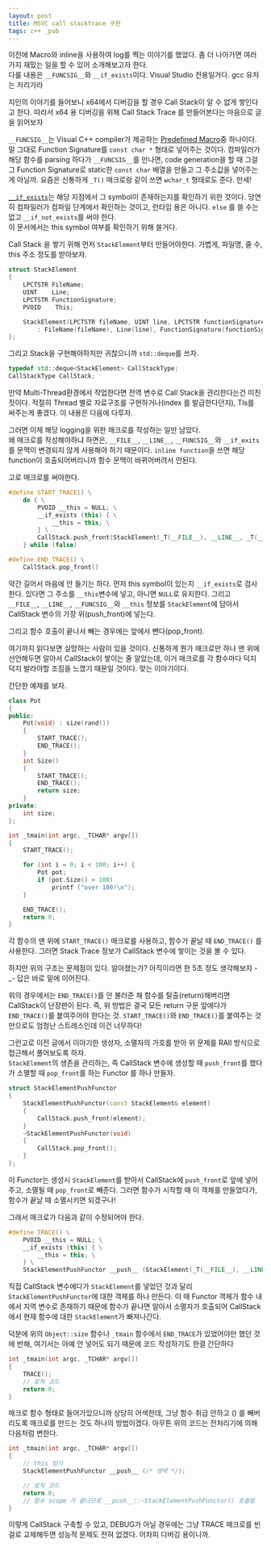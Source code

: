 ```yaml
---
layout: post
title: MSVC call stacktrace 구현
tags: c++ _pub
---
```


이전에 Macro와 inline을 사용하여 log를 찍는 이야기를 했었다. 좀 더 나아가면 여러가지 재밌는 일을 할 수 있어 소개해보고자 한다.  
다룰 내용은 `__FUNCSIG__`와 `__if_exists`이다. Visual Studio 전용일거다. gcc 유저는 저리가라

지인의 이야기를 들어보니 x64에서 디버깅을 할 경우 Call Stack이 알 수 없게 쌓인다고 한다. 따라서 x64 용 디버깅을 위해 Call Stack Trace 를 만들어본다는 마음으로 글을 읽어보자

`__FUNCSIG__`는 Visual C++ compiler가 제공하는 [Predefined Macro](http://msdn.microsoft.com/en-us/library/b0084kay.aspx)중 하나이다.
말 그대로 Function Signature를 `const char *` 형태로 넣어주는 것이다. 컴파일러가 해당 함수를 parsing 하다가 `__FUNCSIG__`를 만나면, code generation을 할 때 그걸 그 Function Signature로 static한 `const char` 배열을 만들고 그 주소값을 넣어주는게 아닐까. 요즘은 신통하게 `_T()` 매크로랑 같이 쓰면 `wchar_t` 형태로도 준다. 만세!

[`__if_exists`](http://msdn.microsoft.com/en-us/library/x7wy9xh3.aspx)는 해당 지점에서 그 symbol이 존재하는지를 확인하기 위한 것이다. 당연히 컴파일러가 컴파일 단계에서 확인하는 것이고, 런타임 용은 아니다. `else` 를 쓸 수는 없고 `__if_not_exists`를 써야 한다.  
이 문서에서는 this symbol 여부를 확인하기 위해 쓸거다.

Call Stack 을 쌓기 위해 먼저 `StackElement`부터 만들어야한다. 가볍게, 파일명, 줄 수, this 주소 정도를 받아보자.

```cpp
struct StackElement
{
    LPCTSTR FileName;
    UINT    Line;
    LPCTSTR FunctionSignature;
    PVOID    This;

    StackElement(LPCTSTR fileName, UINT line, LPCTSTR functionSignature, PVOID _this = NULL)
        : FileName(fileName), Line(line), FunctionSignature(functionSignature), This(_this) {}
};
```

그리고 Stack을 구현해야하지만 귀찮으니까 `std::deque`를 쓰자.

```cpp
typedef std::deque<StackElement> CallStackType;
CallStackType CallStack;
```

만약 Multi-Thread환경에서 작업한다면 전역 변수로 Call Stack을 관리한다는건 미친 짓이다. 적절히 Thread 별로 자료구조를 구현하거나(index 를 발급한다던지), Tls를 써주는게 좋겠다. 이 내용은 다음에 다루자.

그러면 이제 해당 logging을 위한 매크로를 작성하는 일만 남았다.  
왜 매크로를 작성해야하냐 하면은, `__FILE__`, `__LINE__`, `__FUNCSIG__`와 `__if_exits`를 문맥이 변경되지 않게 사용해야 하기 때문이다. `inline function`을 쓰면 해당 function이 호출되어버리니까 함수 문맥이 바뀌어버려서 안된다.

고로 매크로를 써야한다.

```cpp
#define START_TRACE() \
    do { \
        PVOID __this = NULL; \
        __if_exists (this) { \
            __this = this; \
        } \
        CallStack.push_front(StackElement(_T(__FILE__), __LINE__, _T(__FUNCSIG__), __this)); \
    } while (false)

#define END_TRACE() \
    CallStack.pop_front()
```

약간 길어서 마음에 안 들기는 하다. 먼저 this symbol이 있는지 `__if_exists`로 검사한다. 있다면 그 주소를 `__this`변수에 넣고, 아니면 `NULL`로 유지한다. 그리고 `__FILE__`, `__LINE__`, `__FUNCSIG__`와 `__this` 정보를 `StackElement`에 담아서 CallStack 변수의 가장 위(push_front)에 넣는다.

그리고 함수 호출이 끝나서 빼는 경우에는 앞에서 뺀다(pop_front).

여기까지 읽다보면 실망하는 사람이 있을 것이다.
신통하게 뭔가 매크로만 하나 맨 위에 선언해두면 알아서 CallStack이 쌓이는 줄 알았는데, 이거 매크로를 각 함수마다 덕지덕지 발라야할 조짐을 느꼈기 때문일 것이다. 맞는 이야기이다.

간단한 예제를 보자.

```cpp
class Pot
{
public:
    Pot(void) : size(rand()) 
    {
        START_TRACE();
        END_TRACE();
    }
    int Size()
    {
        START_TRACE();
        END_TRACE();
        return size;
    }
private:
    int size;
};

int _tmain(int argc, _TCHAR* argv[])
{
    START_TRACE();

    for (int i = 0; i < 100; i++) {
        Pot pot;
        if (pot.Size() > 100)
            printf ("over 100!\n");
    }

    END_TRACE();
    return 0;
}
```

각 함수의 맨 위에 `START_TRACE()` 매크로를 사용하고, 함수가 끝날 때 `END_TRACE()` 를 사용한다. 그러면 Stack Trace 정보가 CallStack 변수에 쌓이는 것을 볼 수 있다.

하지만 위의 구조는 문제점이 있다. 알아챘는가? 아직이라면 한 5초 정도 생각해보자 -_-
답은 바로 밑에 이어진다.

위의 경우에서는 `END_TRACE()`를 안 불러준 채 함수를 탈출(return)해버리면 CallStack이 난장판이 된다. 즉, 위 방법은 결국 모든 return 구문 앞에다가 `END_TRACE()`를 붙여주어야 한다는 것.   `START_TRACE()`와 `END_TRACE()`를 붙여주는 것만으로도 엄청난 스트레스인데 이건 너무하다!

그런고로 이전 글에서 이야기한 생성자, 소멸자의 가호를 받아 위 문제를 RAII 방식으로 접근해서 풀어보도록 하자.  
`StackElement`의 생존을 관리하는, 즉 CallStack 변수에 생성할 때 `push_front`를 했다가 소멸할 때 `pop_front`를 하는 Functor 를 하나 만들자.

```cpp
struct StackElementPushFunctor
{
    StackElementPushFunctor(const StackElement& element)
    {
        CallStack.push_front(element);
    }
    ~StackElementPushFunctor(void)
    {
        CallStack.pop_front();
    }
};
```

이 Functor는 생성시 `StackElement`를 받아서 CallStack에 `push_front`로 앞에 넣어주고, 소멸될 때 `pop_front`로 빼준다. 그러면 함수가 시작할 때 이 객체를 만들었다가, 함수가 끝날 때 소멸시키면 되겠구나!

그래서 매크로가 다음과 같이 수정되어야 한다.

```cpp
#define TRACE() \
    PVOID __this = NULL; \
    __if_exists (this) { \
        __this = this; \
    } \
    StackElementPushFunctor __push__ (StackElement(_T(__FILE__), __LINE__, _T(__FUNCSIG__), __this));
```

직접 CallStack 변수에다가 `StackElement`를 넣었던 것과 달리 `StackElementPushFunctor`에 대한 객체를 하나 만든다. 이 때 Functor 객체가 함수 내에서 지역 변수로 존재하기 때문에 함수가 끝나면 알아서 소멸자가 호출되어 CallStack에서 현재 함수에 대한 `StackElement`가 빠져나간다.

덕분에 위의 `Object::size` 함수나 `_tmain` 함수에서 `END_TRACE`가 있었어야만 했던 것에 반해, 여기서는 아예 안 넣어도 되기 때문에 코드 작성하기도 한결 간단하다

```cpp
int _tmain(int argc, _TCHAR* argv[])
{
    TRACE();
    // 로직 코드
    return 0;
}
```

매크로 함수 형태로 들어가있으니까 상당히 어색한데, 그냥 함수 취급 안하고 () 를 빼버리도록 매크로를 만드는 것도 하나의 방법이겠다. 아무튼 위의 코드는 전처리기에 의해 다음처럼 변한다.

```cpp
int _tmain(int argc, _TCHAR* argv[])
{
    // this 얻기
    StackElementPushFunctor __push__ (/* 생략 */);

    // 로직 코드
    return 0;
    // 함수 scope 가 끝나므로 __push__::~StackElementPushFunctor() 호출됨
}
```

이렇게 CallStack 구축할 수 있고, DEBUG가 아닐 경우에는 그냥 TRACE 매크로를 빈 걸로 교체해두면 성능적 문제도 전혀 없겠다. 어차피 디버깅 용이니까.
